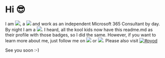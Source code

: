 # Hi 😎

I am ![](https://img.shields.io/badge/%F0%9F%91%B8%20Luise%20Freese-M%20365%20Princess-red), 
a ![](https://img.shields.io/badge/%E2%AD%90-MVP-blue) and work as an independent Microsoft 365 Consultant by day. 
By night I am a ![](https://img.shields.io/badge/%F0%9F%A5%8B%20%20kickass-lesscodemorepower%20dev-purple). 
I heard, all the kool kids now have this readme.md as their profile with those badges, so I did the same. 
However, if you want to learn more about me, 
just follow me on ![](https://img.shields.io/badge/@LuiseFreese-twitter-blue) or ![](https://img.shields.io/badge/Luise%20on-insta-orange). 
Please also visit [![#pyod](https://img.shields.io/badge/stickers-PimpYourOwnDevice.com-%2317A2B8)](https://www.pimpyourowndevice.com)

See you soon :-)



